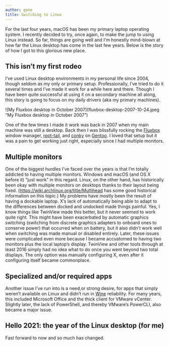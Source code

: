 ```yaml
---
author: gene 
title: Switching to Linux 
---
```


For the last four years, macOS has been my primary laptop operating system. I recently decided to try, once again, to make the jump to using Linux instead. So far, things are going well and I'm honestly mind-blown at how far the Linux desktop has come in the last few years. Below is the story of how I got to this glorious new place. 

## This isn’t my first rodeo

I’ve used Linux desktop environments in my personal life since 2004, though seldom as my only or primary setup. Professionally, I’ve tried to do it several times and I’ve made it work for a while here and there. Though I have been quite successful at using it on a secondary machine all along, this story is going to focus on my daily drivers (aka my primary machines). 

![My Fluxbox desktop in October 2007](fluxbox-desktop-2007-10-24.jpeg “My Fluxbox desktop in October 2007”)

One of the few times I made it work was back in 2007 when my main machine was still a desktop. Back then I was blissfully rocking the [Fluxbox](https://en.wikipedia.org/wiki/Fluxbox) window manager, [root-tail](https://linux.die.net/man/1/root-tail), and [conky](https://github.com/brndnmtthws/conky) on [Gentoo](https://www.gentoo.org). I loved that setup but it was a pain to get working just right, especially since I had multiple monitors. 

## Multiple monitors 

One of the biggest hurdles I’ve faced over the years is that I’m totally addicted to having multiple monitors. Windows and macOS (and OS X before it) “just work” in this regard. Linux, on the other hand, has historically been okay with multiple monitors on desktops thanks to their layout being fixed. (https://wiki.archlinux.org/title/Multihead has some good historical information on this topic.) My problems have mostly been the result of having a dockable laptop. X’s lack of automatically being able to adapt to the differences between docked and undocked made things painful. Yes, I know things like TwinView made this better, but it never seemed to work quite right. This might have been exacerbated by automatic graphics switching (switching from discrete graphics adapters to onboard ones to conserve power) that occurred when on battery, but it also didn’t work well when switching was made manual or disabled entirely. Later, these issues were complicated even more because I became accustomed to having two monitors plus the local laptop’s display. TwinView and other tools through at least 2016 simply had no idea what to do once you went beyond two total displays. The only option was manually configuring X, even after it configuring itself became commonplace. 

## Specialized and/or required apps

Another issue I’ve run into is a need,or strong desire, for apps that simply weren’t available on Linux and didn’t run in [Wine](https://www.winehq.org) reliability. For many years, this included Microsoft Office and the thick client for VMware vCenter. Slightly later, the lack of PowerShell, and thereby VMware’s PowerCLI, also became a major issue. 

## Hello 2021: the year of the Linux desktop (for me)

Fast forward to now and so much has changed. 
